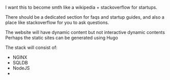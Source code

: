 I want this to become smth like a wikipedia + stackoverflow for startups.

There should be a dedicated section for faqs and startup guides, and also a place like stackoverflow for you to ask questions.

The website will have dynamic content but not interactive dynamic contents
Perhaps the static sites can be generated using Hugo

The stack will consist of:
- NGINX
- SQLDB
- NodeJS
- 


